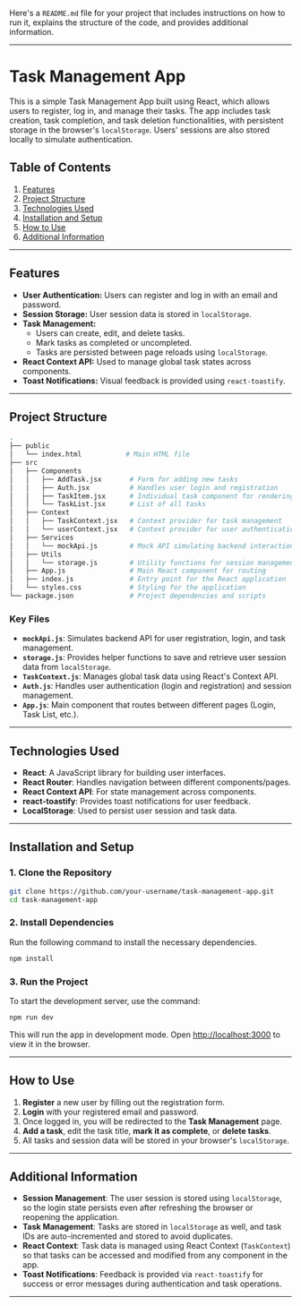 Here's a `README.md` file for your project that includes instructions on how to run it, explains the structure of the code, and provides additional information.

---

# Task Management App

This is a simple Task Management App built using React, which allows users to register, log in, and manage their tasks. The app includes task creation, task completion, and task deletion functionalities, with persistent storage in the browser's `localStorage`. Users' sessions are also stored locally to simulate authentication.

## Table of Contents

1. [Features](#features)
2. [Project Structure](#project-structure)
3. [Technologies Used](#technologies-used)
4. [Installation and Setup](#installation-and-setup)
5. [How to Use](#how-to-use)
6. [Additional Information](#additional-information)

---

## Features

- **User Authentication:** Users can register and log in with an email and password.
- **Session Storage:** User session data is stored in `localStorage`.
- **Task Management:** 
  - Users can create, edit, and delete tasks.
  - Mark tasks as completed or uncompleted.
  - Tasks are persisted between page reloads using `localStorage`.
- **React Context API:** Used to manage global task states across components.
- **Toast Notifications:** Visual feedback is provided using `react-toastify`.

---

## Project Structure

```bash
.
├── public
│   └── index.html           # Main HTML file
├── src
│   ├── Components
│   │   ├── AddTask.jsx       # Form for adding new tasks
│   │   ├── Auth.jsx          # Handles user login and registration
│   │   ├── TaskItem.jsx      # Individual task component for rendering task details
│   │   └── TaskList.jsx      # List of all tasks
│   ├── Context
│   │   ├── TaskContext.jsx   # Context provider for task management
│   │   └── userContext.jsx   # Context provider for user authentication
│   ├── Services
│   │   └── mockApi.js        # Mock API simulating backend interactions for users and tasks
│   ├── Utils
│   │   └── storage.js        # Utility functions for session management
│   ├── App.js                # Main React component for routing
│   ├── index.js              # Entry point for the React application
│   └── styles.css            # Styling for the application
└── package.json              # Project dependencies and scripts
```

### Key Files
- **`mockApi.js`**: Simulates backend API for user registration, login, and task management.
- **`storage.js`**: Provides helper functions to save and retrieve user session data from `localStorage`.
- **`TaskContext.js`**: Manages global task data using React's Context API.
- **`Auth.js`**: Handles user authentication (login and registration) and session management.
- **`App.js`**: Main component that routes between different pages (Login, Task List, etc.).

---

## Technologies Used

- **React**: A JavaScript library for building user interfaces.
- **React Router**: Handles navigation between different components/pages.
- **React Context API**: For state management across components.
- **react-toastify**: Provides toast notifications for user feedback.
- **LocalStorage**: Used to persist user session and task data.

---

## Installation and Setup

### 1. Clone the Repository
```bash
git clone https://github.com/your-username/task-management-app.git
cd task-management-app
```

### 2. Install Dependencies
Run the following command to install the necessary dependencies.
```bash
npm install
```

### 3. Run the Project
To start the development server, use the command:
```bash
npm run dev
```
This will run the app in development mode. Open [http://localhost:3000](http://localhost:3000) to view it in the browser.

---

## How to Use

1. **Register** a new user by filling out the registration form.
2. **Login** with your registered email and password.
3. Once logged in, you will be redirected to the **Task Management** page.
4. **Add a task**, edit the task title, **mark it as complete**, or **delete tasks**.
5. All tasks and session data will be stored in your browser's `localStorage`.

---

## Additional Information

- **Session Management**: The user session is stored using `localStorage`, so the login state persists even after refreshing the browser or reopening the application.
- **Task Management**: Tasks are stored in `localStorage` as well, and task IDs are auto-incremented and stored to avoid duplicates.
- **React Context**: Task data is managed using React Context (`TaskContext`) so that tasks can be accessed and modified from any component in the app.
- **Toast Notifications**: Feedback is provided via `react-toastify` for success or error messages during authentication and task operations.

---

